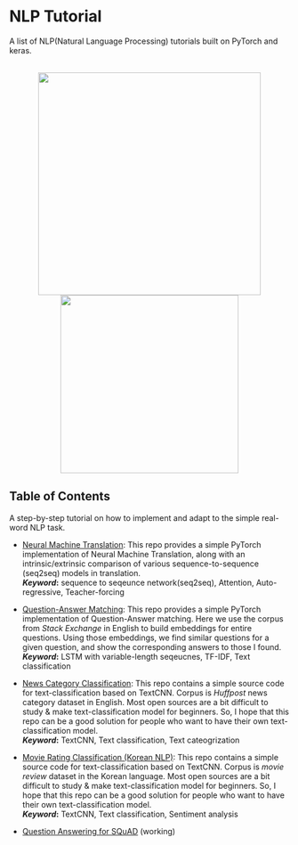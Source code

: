 # NLP Tutorial
A list of NLP(Natural Language Processing) tutorials built on PyTorch and keras.
<br><br>
<p align="center">
<img width="400" src="https://raw.githubusercontent.com/pytorch/pytorch/master/docs/source/_static/img/pytorch-logo-dark.png"  align="middle">
<img width="320" src="https://s3.amazonaws.com/keras.io/img/keras-logo-2018-large-1200.png" align="middle">
</p>

## Table of Contents
A step-by-step tutorial on how to implement and adapt to the simple real-word NLP task.

- [Neural Machine Translation](https://github.com/lyeoni/nlp-tutorial/tree/master/neural-machine-translation): This repo provides a simple PyTorch implementation of Neural Machine Translation, along with an intrinsic/extrinsic comparison of various sequence-to-sequence (seq2seq) models in translation.
<br>**_Keyword_:** sequence to seqeunce network(seq2seq), Attention, Auto-regressive, Teacher-forcing

- [Question-Answer Matching](https://github.com/lyeoni/nlp-tutorial/tree/master/question-answer-matching): This repo provides a simple PyTorch implementation of Question-Answer matching. Here we use the corpus from _Stack Exchange_ in English to build embeddings for entire questions. Using those embeddings, we find similar questions for a given question, and show the corresponding answers to those I found.
<br>**_Keyword_:** LSTM with variable-length seqeucnes, TF-IDF, Text classification

- [News Category Classification](https://github.com/lyeoni/nlp-tutorial/tree/master/news-category-classifcation): This repo contains a simple source code for text-classification based on TextCNN. Corpus is _Huffpost_ news category dataset in English. Most open sources are a bit difficult to study & make text-classification model for beginners. So, I hope that this repo can be a good solution for people who want to have their own text-classification model.
<br>**_Keyword_:** TextCNN, Text classification, Text cateogrization

- [Movie Rating Classification (Korean NLP)](https://github.com/lyeoni/nlp-tutorial/tree/master/movie-rating-classification): This repo contains a simple source code for text-classification based on TextCNN. Corpus is _movie review_ dataset in the Korean language. Most open sources are a bit difficult to study & make text-classification model for beginners. So, I hope that this repo can be a good solution for people who want to have their own text-classification model.
<br>**_Keyword_:** TextCNN, Text classification, Sentiment analysis

- [Question Answering for SQuAD](https://github.com/lyeoni/nlp-tutorial/tree/master/question-answering-SQuAD) (working)
